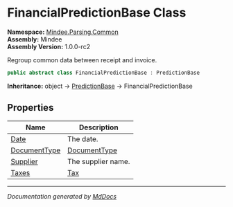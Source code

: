 ﻿<!--  
  <auto-generated>   
    The contents of this file were generated by a tool.  
    Changes to this file may be list if the file is regenerated  
  </auto-generated>   
-->

# FinancialPredictionBase Class

**Namespace:** [Mindee.Parsing.Common](../index.md)  
**Assembly:** Mindee  
**Assembly Version:** 1.0.0\-rc2

Regroup common data between receipt and invoice.

```csharp
public abstract class FinancialPredictionBase : PredictionBase
```

**Inheritance:** object → [PredictionBase](../PredictionBase/index.md) → FinancialPredictionBase

## Properties

| Name                                       | Description                              |
| ------------------------------------------ | ---------------------------------------- |
| [Date](properties/Date.md)                 | The date.                                |
| [DocumentType](properties/DocumentType.md) | [DocumentType](../DocumentType/index.md) |
| [Supplier](properties/Supplier.md)         | The supplier name.                       |
| [Taxes](properties/Taxes.md)               | [Tax](../Tax/index.md)                   |

___

*Documentation generated by [MdDocs](https://github.com/ap0llo/mddocs)*
